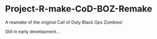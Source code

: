 # Project-R-make-CoD-BOZ-Remake
A reamake of the original Call of Duty Black Ops Zombies!


Still in early development...
